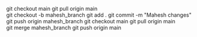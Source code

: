git checkout main
git pull origin main            
git checkout -b mahesh_branch 
git add .
git commit -m "Mahesh changes"
git push origin mahesh_branch
git checkout main
git pull origin main  
git merge mahesh_branch 
git push origin main